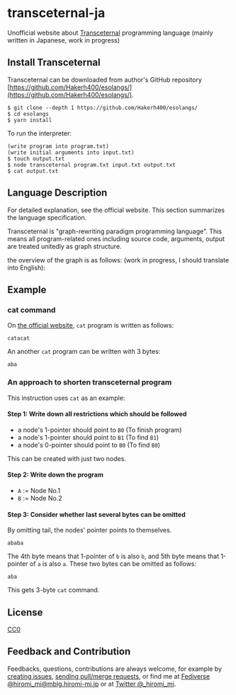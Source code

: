 # transceternal-ja

Unofficial website about [Transceternal](https://esolangs.org/wiki/Transceternal) programming language (mainly written in Japanese, work in progress)

## Install Transceternal
Transceternal can be downloaded from author's GitHub repository [https://github.com/Hakerh400/esolangs/](https://github.com/Hakerh400/esolangs/).
```
$ git clone --depth 1 https://github.com/Hakerh400/esolangs/
$ cd esolangs
$ yarn install
```

To run the interpreter:
```
(write program into program.txt)
(write initial arguments into input.txt)
$ touch output.txt
$ node transceternal program.txt input.txt output.txt
$ cat output.txt
```

## Language Description

For detailed explanation, see the official website. This section summarizes the language specification.

Transceternal is "graph-rewriting paradigm programming language". This means all program-related ones including source code, arguments, output are treated unitedly as graph structure.

the overview of the graph is as follows: (work in progress, I should translate into English):

## Example

### cat command

On [the official website](https://esolangs.org/wiki/Transceternal#Cat), `cat` program is written as follows:
```
catacat
```

An another `cat` program can be written with 3 bytes:
```
aba
```

### An approach to shorten transceternal program

This instruction uses `cat` as an example:
#### Step 1: Write down all restrictions which should be followed

* a node's 1-pointer should point to `B0` (To finish program)
* a node's 1-pointer should point to `B1` (To find `B1`)
* a node's 0-pointer should point to `B0` (To find `B0`)

This can be created with just two nodes.

#### Step 2: Write down the program

* `A` := Node No.1
* `B` := Node No.2


#### Step 3: Consider whether last several bytes can be omitted
By omitting tail, the nodes' pointer points to themselves. 

```
ababa
```
The 4th byte means that 1-pointer of `b` is also `b`, and 5th byte means that 1-pointer of `a` is also `a`. These two bytes can be omitted as follows:
```
aba
```
This gets 3-byte `cat` command.

## License
[CC0](https://creativecommons.org/share-your-work/public-domain/cc0/)

## Feedback and Contribution

Feedbacks, questions, contributions are always welcome,
for example by [creating issues](https://github.com/hiromi-mi/transceternal-ja/issues),
[sending pull/merge requests](https://github.com/hiromi-mi/transceternal-ja/pulls),
or find me at [Fediverse @hiromi_mi@mblg.hiromi-mi.jp](https://mblg.hiromi-mi.jp/) or at [Twitter @_hiromi_mi](https://twitter.com/_hiromi_mi).
